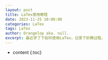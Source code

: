 ```yaml
---
layout: post
title: LaTex使用教程
date: 2023-11-25 10:00:00
categories: LaTex
tags: LaTex
author: Orangelop aka. null.
excerpt: 最近学了下如何使用LaTex，记录下折腾过程。
---
```


* content
{:toc}
